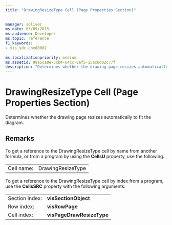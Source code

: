 ```yaml
---
title: "DrawingResizeType Cell (Page Properties Section)"
 
 
manager: soliver
ms.date: 03/09/2015
ms.audience: Developer
ms.topic: reference
f1_keywords:
- vis_sdr.chm80002
 
ms.localizationpriority: medium
ms.assetid: 99a5ca0e-5cb4-64cc-8af5-15ac6d02c77f
description: "Determines whether the drawing page resizes automatically to fit the diagram."
---
```


# DrawingResizeType Cell (Page Properties Section)

Determines whether the drawing page resizes automatically to fit the diagram. 
  
## Remarks

To get a reference to the DrawingResizeType cell by name from another formula, or from a program by using the **CellsU** property, use the following. 
  
|||
|:-----|:-----|
|Cell name:  <br/> |DrawingResizeType  <br/> |
   
To get a reference to the DrawingResizeType cell by index from a program, use the **CellsSRC** property with the following arguments: 
  
|||
|:-----|:-----|
|Section index:  <br/> |**visSectionObject** <br/> |
|Row index:  <br/> |**visRowPage** <br/> |
|Cell index:  <br/> |**visPageDrawResizeType** <br/> |
   

